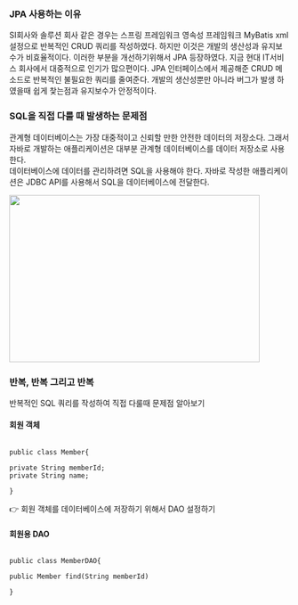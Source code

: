 ### JPA 사용하는 이유
SI회사와 솔루션 회사 같은 경우는 스프링 프레임워크 영속성 프레임워크 MyBatis xml 설정으로 반복적인 CRUD 쿼리를 작성하였다. 하지만 이것은 개발의 생산성과 유지보수가 비효율적이다. 이러한 부분을 개선하기위해서 JPA 등장하였다. 지금 현대 IT서비스 회사에서 대중적으로 인기가 많으편이다. JPA 인터페이스에서 제공해준 CRUD 메소드로 반복적인 불필요한 쿼리를 줄여준다. 개발의 생산성뿐만 아니라 버그가 발생 하였을때 쉽게 찿는점과 유지보수가 안정적이다.

### SQL을 직접 다룰 때 발생하는 문제점
관계형 데이터베이스는 가장 대중적이고 신뢰할 만한 안전한 데이터의 저장소다. 그래서 자바로 개발하는 애플리케이션은 대부분 관계형 데이터베이스를 데이터 저장소로 사용한다.<br>
데이터베이스에 데이터를 관리하려면 SQL을 사용해야 한다. 자바로 작성한 애플리케이션은 JDBC API를 사용해서 SQL을 데이터베이스에 전달한다.

<img src="https://velog.velcdn.com/images%2Fyu-jin-song%2Fpost%2Fc0ea3b9a-51a5-45d3-a167-5a5a2fe3750d%2FJDBC_API%EC%99%80_SQL.png" width="450px" height="300px">

### 반복, 반복 그리고 반복
반복적인 SQL 쿼리를 작성하여 직접 다룰때 문제점 알아보기

#### 회원 객체
~~~

public class Member{

private String memberId;
private String name;

}

~~~

👉 회원 객체를 데이터베이스에 저장하기 위해서 DAO 설정하기

#### 회원용 DAO
~~~

public class MemberDAO{

public Member find(String memberId)

}

~~~


